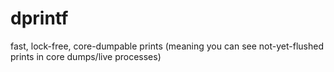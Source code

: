 dprintf
=======

fast, lock-free, core-dumpable prints (meaning you can see not-yet-flushed prints in core dumps/live processes)

